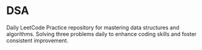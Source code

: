 # DSA
Daily LeetCode Practice repository for mastering data structures and algorithms. Solving three problems daily to enhance coding skills and foster consistent improvement.
